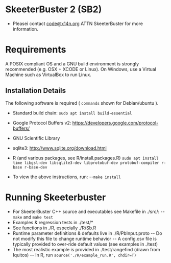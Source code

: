 # SkeeterBuster 2 (SB2) #
* Pleasei contact code@x14n.org ATTN SkeeterBuster for more information.

# Requirements
A POSIX compliant OS and a GNU build environment is strongly recommended (e.g. OSX + XCODE or Linux). On Windows, use a Virtual Machine such as VirtualBox to run Linux.


## Installation Details
The following software is required ( ```commands``` shown for Debian/ubuntu ).

* Standard build chain:
```sudo apt install build-essential```

* Google Protocol Buffers v2: https://developers.google.com/protocol-buffers/
* GNU Scientific Library
* sqlite3: http://www.sqlite.org/download.html
* R (and various packages, see R/install.packages.R)
```sudo apt install time libgsl-dev libsqlite3-dev libprotobuf-dev protobuf-compiler r-base r-base-dev```

* To view the above instructions, run:
--```make install```

# Running Skeeterbuster

* For SkeeterBuster C++ source and executables see Makefile in ./src/: 
-- ```make``` and ```make test```
* Examples & regression tests in ./test/*
* See functions in ./R, especially ./R/Sb.R
* Runtime parameter definitions & defaults live in ./R/PbInput.proto
-- Do not modify this file to change runtime behavior
-- A config.csv file is typically provided to over-ride default values (see examples in ./test)
* The most realistic example is provided in ./test/rangefind (drawn from Iquitos)
-- In R, run ```source('./R/example_run.R', chdir=T)```

